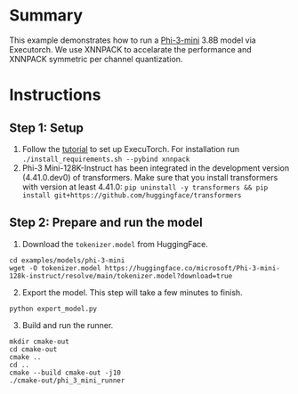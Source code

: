 # Summary
This example demonstrates how to run a [Phi-3-mini](https://huggingface.co/microsoft/Phi-3-mini-128k-instruct) 3.8B model via Executorch. We use XNNPACK to accelarate the performance and XNNPACK symmetric per channel quantization.

# Instructions
## Step 1: Setup
1. Follow the [tutorial](https://pytorch.org/executorch/main/getting-started-setup) to set up ExecuTorch. For installation run `./install_requirements.sh --pybind xnnpack`
2. Phi-3 Mini-128K-Instruct has been integrated in the development version (4.41.0.dev0) of transformers. Make sure that you install transformers with version at least 4.41.0: `pip uninstall -y transformers && pip install git+https://github.com/huggingface/transformers`


## Step 2: Prepare and run the model
1. Download the `tokenizer.model` from HuggingFace.
```
cd examples/models/phi-3-mini
wget -O tokenizer.model https://huggingface.co/microsoft/Phi-3-mini-128k-instruct/resolve/main/tokenizer.model?download=true
```
2. Export the model. This step will take a few minutes to finish.
```
python export_model.py
```
3. Build and run the runner.
```
mkdir cmake-out
cd cmake-out
cmake ..
cd ..
cmake --build cmake-out -j10
./cmake-out/phi_3_mini_runner
```
